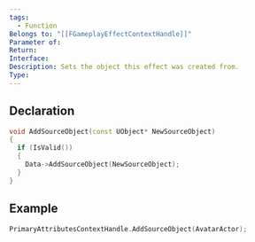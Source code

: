 ```yaml
---
tags:
  - Function
Belongs to: "[[FGameplayEffectContextHandle]]"
Parameter of: 
Return: 
Interface: 
Description: Sets the object this effect was created from.
Type:
---
```


## Declaration

```cpp
void AddSourceObject(const UObject* NewSourceObject)
{
  if (IsValid())
  {
    Data->AddSourceObject(NewSourceObject);
  }
}
```

## Example

```cpp
PrimaryAttributesContextHandle.AddSourceObject(AvatarActor);
```
